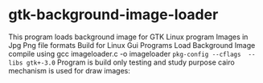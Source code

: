 # gtk-background-image-loader
This program loads background image for GTK Linux program
Images in Jpg Png file formats
Build for Linux Gui Programs
Load Background Image
compile using gcc imageloader.c -o imageloader `pkg-config --cflags  --libs gtk+-3.0`
Program is build only testing and study purpose
cairo mechanism is used for draw images:
